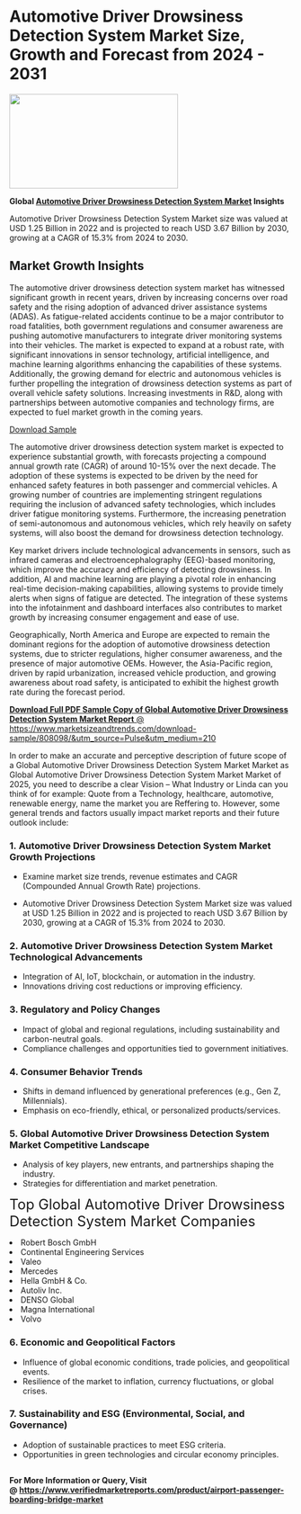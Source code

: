 <H1>Automotive Driver Drowsiness Detection System Market Size, Growth and Forecast from 2024 - 2031</H1><img class="aligncenter size-medium wp-image-584254" src="https://thirdeyenews.in/wp-content/uploads/2024/09/Global-Market-Research-300x168.jpeg" alt="" width="300" height="168" /><p><strong>Global&nbsp;<a href="https://www.marketsizeandtrends.com/download-sample/808098/&amp;utm_source=Pulse&amp;utm_medium=210">Automotive Driver Drowsiness Detection System Market</a> Insights</strong></p><p>Automotive Driver Drowsiness Detection System Market size was valued at USD 1.25 Billion in 2022 and is projected to reach USD 3.67 Billion by 2030, growing at a CAGR of 15.3% from 2024 to 2030.</p><p><h2>Market Growth Insights</h2> <p>The automotive driver drowsiness detection system market has witnessed significant growth in recent years, driven by increasing concerns over road safety and the rising adoption of advanced driver assistance systems (ADAS). As fatigue-related accidents continue to be a major contributor to road fatalities, both government regulations and consumer awareness are pushing automotive manufacturers to integrate driver monitoring systems into their vehicles. The market is expected to expand at a robust rate, with significant innovations in sensor technology, artificial intelligence, and machine learning algorithms enhancing the capabilities of these systems. Additionally, the growing demand for electric and autonomous vehicles is further propelling the integration of drowsiness detection systems as part of overall vehicle safety solutions. Increasing investments in R&D, along with partnerships between automotive companies and technology firms, are expected to fuel market growth in the coming years.</p> <p><a href="#">Download Sample</a></p> <p>The automotive driver drowsiness detection system market is expected to experience substantial growth, with forecasts projecting a compound annual growth rate (CAGR) of around 10-15% over the next decade. The adoption of these systems is expected to be driven by the need for enhanced safety features in both passenger and commercial vehicles. A growing number of countries are implementing stringent regulations requiring the inclusion of advanced safety technologies, which includes driver fatigue monitoring systems. Furthermore, the increasing penetration of semi-autonomous and autonomous vehicles, which rely heavily on safety systems, will also boost the demand for drowsiness detection technology.</p> <p>Key market drivers include technological advancements in sensors, such as infrared cameras and electroencephalography (EEG)-based monitoring, which improve the accuracy and efficiency of detecting drowsiness. In addition, AI and machine learning are playing a pivotal role in enhancing real-time decision-making capabilities, allowing systems to provide timely alerts when signs of fatigue are detected. The integration of these systems into the infotainment and dashboard interfaces also contributes to market growth by increasing consumer engagement and ease of use.</p> <p>Geographically, North America and Europe are expected to remain the dominant regions for the adoption of automotive drowsiness detection systems, due to stricter regulations, higher consumer awareness, and the presence of major automotive OEMs. However, the Asia-Pacific region, driven by rapid urbanization, increased vehicle production, and growing awareness about road safety, is anticipated to exhibit the highest growth rate during the forecast period.</p> <p><a href="#"></p><p><span class=""><strong>Download Full PDF Sample Copy of Global Automotive Driver Drowsiness Detection System Market Report</strong> @ <a href="https://www.marketsizeandtrends.com/download-sample/808098/&amp;utm_source=Pulse&amp;utm_medium=210" target="_blank">https://www.marketsizeandtrends.com/download-sample/808098/&amp;utm_source=Pulse&amp;utm_medium=210</a></span></p><p>In order to make an accurate and perceptive description of future scope of a Global&nbsp;Automotive Driver Drowsiness Detection System Market Market as Global&nbsp;Automotive Driver Drowsiness Detection System Market Market of 2025, you need to describe a clear Vision &ndash; What Industry or Linda can you think of for example: Quote from a Technology, healthcare, automotive, renewable energy, name the market you are Reffering to. However, some general trends and factors usually impact market reports and their future outlook include:</p><h3>1.&nbsp;<strong>Automotive Driver Drowsiness Detection System Market Growth Projections</strong></h3><ul><li>Examine market size trends, revenue estimates and CAGR (Compounded Annual Growth Rate) projections.</li><li><p>Automotive Driver Drowsiness Detection System Market size was valued at USD 1.25 Billion in 2022 and is projected to reach USD 3.67 Billion by 2030, growing at a CAGR of 15.3% from 2024 to 2030.</p></li></ul><h3>2.&nbsp;<strong>Automotive Driver Drowsiness Detection System Market Technological Advancements</strong></h3><ul><li>Integration of AI, IoT, blockchain, or automation in the industry.</li><li>Innovations driving cost reductions or improving efficiency.</li></ul><h3>3.&nbsp;<strong>Regulatory and Policy Changes</strong></h3><ul><li>Impact of global and regional regulations, including sustainability and carbon-neutral goals.</li><li>Compliance challenges and opportunities tied to government initiatives.</li></ul><h3>4.&nbsp;<strong>Consumer Behavior Trends</strong></h3><ul><li>Shifts in demand influenced by generational preferences (e.g., Gen Z, Millennials).</li><li>Emphasis on eco-friendly, ethical, or personalized products/services.</li></ul><h3>5.&nbsp;<strong>Global Automotive Driver Drowsiness Detection System Market Competitive Landscape</strong></h3><ul><li>Analysis of key players, new entrants, and partnerships shaping the industry.</li><li>Strategies for differentiation and market penetration.</li></ul><p data-pm-slice="1 1 []"><span style="color: inherit; font-family: inherit; font-size: 25px;">Top Global Automotive Driver Drowsiness Detection System Market Companies</span></p><div class="" data-test-id=""><p><li>Robert Bosch GmbH</li><li> Continental Engineering Services</li><li> Valeo</li><li> Mercedes</li><li> Hella GmbH & Co.</li><li> Autoliv Inc.</li><li> DENSO Global</li><li> Magna International</li><li> Volvo</li></p></div><h3>6.&nbsp;<strong>Economic and Geopolitical Factors</strong></h3><ul><li>Influence of global economic conditions, trade policies, and geopolitical events.</li><li>Resilience of the market to inflation, currency fluctuations, or global crises.</li></ul><h3>7.&nbsp;<strong>Sustainability and ESG (Environmental, Social, and Governance)</strong></h3><ul><li>Adoption of sustainable practices to meet ESG criteria.</li><li>Opportunities in green technologies and circular economy principles.</li></ul><h2><strong style="font-size: 14px;">For More Information or Query, Visit @&nbsp;</strong><a style="background-color: #ffffff; font-size: 14px;" href="https://www.marketsizeandtrends.com/report/automotive-driver-drowsiness-detection-system-market/" target="_blank">https://www.verifiedmarketreports.com/product/airport-passenger-boarding-bridge-market</a></h2>
